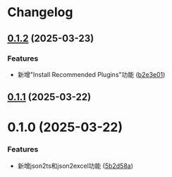 # Changelog

## [0.1.2](https://github.com/Allen-He/fe-helper-plus/compare/0.1.1...0.1.2) (2025-03-23)


### Features

* 新增"Install Recommended Plugins"功能 ([b2e3e01](https://github.com/Allen-He/fe-helper-plus/commit/b2e3e01de0d201b5dcbceafce5ffa715bf1360ae))

## [0.1.1](https://github.com/Allen-He/fe-helper-plus/compare/0.1.0...0.1.1) (2025-03-22)

# 0.1.0 (2025-03-22)


### Features

* 新增json2ts和json2excel功能 ([5b2d58a](https://github.com/Allen-He/fe-helper-plus/commit/5b2d58a3ba8c0d440cf92a71c3a3e80a5edd7796))

